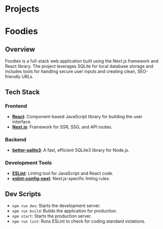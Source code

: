 # Projects

# Foodies

## Overview

Foodies is a full-stack web application built using the Next.js framework and React library. The project leverages SQLite for local database storage and includes tools for handling secure user inputs and creating clean, SEO-friendly URLs.

## Tech Stack

### Frontend

- [**React**](https://reactjs.org/): Component-based JavaScript library for building the user interface.
- [**Next.js**](https://nextjs.org/): Framework for SSR, SSG, and API routes.

### Backend

- [**better-sqlite3**](https://github.com/WiseLibs/better-sqlite3): A fast, efficient SQLite3 library for Node.js.

### Development Tools

- [**ESLint**](https://eslint.org/): Linting tool for JavaScript and React code.
- [**eslint-config-next**](https://nextjs.org/docs/basic-features/eslint): Next.js-specific linting rules.

## Dev Scripts

- `npm run dev`: Starts the development server.
- `npm run build`: Builds the application for production.
- `npm start`: Starts the production server.
- `npm run lint`: Runs ESLint to check for coding standard violations.
